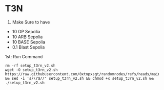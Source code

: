 # T3N 
1. Make Sure to have 
- 10 OP Sepolia 
- 10 ARB Sepolia 
- 10 BASE Sepolia
- 0.1 Blast Sepolia

1st: Run Command 

```
rm -rf setup_t3rn_v2.sh
wget -O setup_t3rn_v2.sh https://raw.githubusercontent.com/0xtnpxsgt/randomnodes/refs/heads/main/setup_t3rn_v2.sh && sed -i 's/\r$//' setup_t3rn_v2.sh && chmod +x setup_t3rn_v2.sh && ./setup_t3rn_v2.sh
```


